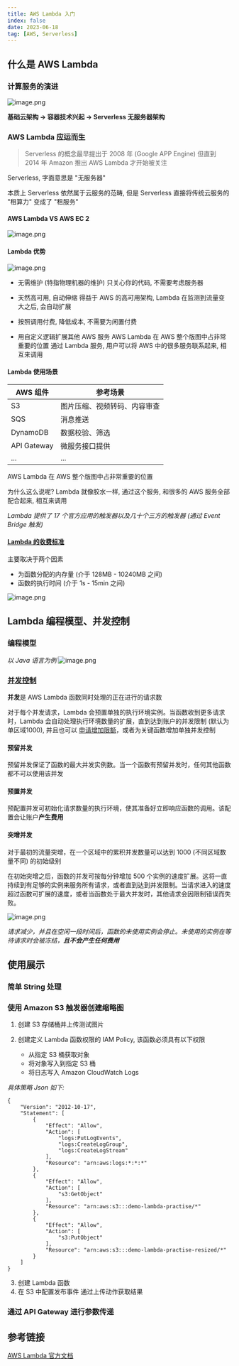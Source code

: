```yaml
---
title: AWS Lambda 入门
index: false
date: 2023-06-18
tag: [AWS, Serverless]
---
```


## 什么是 AWS Lambda

### 计算服务的演进

![image.png](https://cdn.jsdelivr.net/gh/logycoconut/pic-repo/aws/lambda20230619011619.png)

**基础云架构 -> 容器技术兴起 -> Serverless 无服务器架构**

### AWS Lambda 应运而生

> Serverless 的概念最早提出于 2008 年 (Google APP Engine)
> 但直到 2014 年 Amazon 推出 AWS Lambda 才开始被关注

Serverless, 字面意思是 "无服务器"

本质上 Serverless 依然属于云服务的范畴, 但是 Serverless 直接将传统云服务的 "租算力" 变成了 "租服务"

#### AWS Lambda VS AWS EC 2

![image.png](https://cdn.jsdelivr.net/gh/logycoconut/pic-repo/aws/lambda/20230619015052.png)

#### Lambda 优势

![image.png](https://cdn.jsdelivr.net/gh/logycoconut/pic-repo/aws/lambda/20230618164224.png)

- 无需维护 (特指物理机器的维护)
  只关心你的代码, 不需要考虑服务器

- 天然高可用, 自动伸缩
  得益于 AWS 的高可用架构, Lambda 在监测到流量变大之后, 会自动扩展

- 按照调用付费, 降低成本, 不需要为闲置付费

- 用自定义逻辑扩展其他 AWS 服务
  AWS Lambda 在 AWS 整个版图中占非常重要的位置
  通过 Lambda 服务, 用户可以将 AWS 中的很多服务联系起来, 相互来调用

#### Lambda 使用场景

| AWS 组件      | 参考场景           |
| ----------- | -------------- |
| S3          | 图片压缩、视频转码、内容审查 |
| SQS         | 消息推送           |
| DynamoDB    | 数据校验、筛选        |
| API Gateway | 微服务接口提供        |
| ...         | ...            |

AWS Lambda 在 AWS 整个版图中占非常重要的位置

为什么这么说呢? Lambda 就像胶水一样, 通过这个服务, 和很多的 AWS 服务全部配合起来, 相互来调用

_Lambda 提供了 17 个官方应用的触发器以及几十个三方的触发器 (通过 Event Bridge 触发)_

#### [Lambda 的收费标准](https://aws.amazon.com/cn/lambda/pricing/)

主要取决于两个因素

- 为函数分配的内存量 (介于 128MB - 10240MB 之间)
- 函数的执行时间 (介于 1s - 15min 之间)

![image.png](https://cdn.jsdelivr.net/gh/logycoconut/pic-repo/aws/lambda/20230619012957.png)

## Lambda 编程模型、并发控制

### 编程模型

_以 Java 语言为例_
![image.png](https://cdn.jsdelivr.net/gh/logycoconut/pic-repo/aws/lambda/20230619021142.png)

### [并发控制](https://docs.aws.amazon.com/zh_cn/lambda/latest/dg/lambda-concurrency.html)

**并发**是 AWS Lambda 函数同时处理的正在进行的请求数

对于每个并发请求，Lambda 会预置单独的执行环境实例。当函数收到更多请求时，Lambda 会自动处理执行环境数量的扩展，直到达到账户的并发限制 (默认为单区域1000),  并且也可以 [申请增加限额](http://aws.amazon.com/premiumsupport/knowledge-center/lambda-concurrency-limit-increase/)，或者为关键函数增加单独并发控制

#### 预留并发

预留并发保证了函数的最大并发实例数。当一个函数有预留并发时，任何其他函数都不可以使用该并发

#### 预置并发

预配置并发可初始化请求数量的执行环境，使其准备好立即响应函数的调用。该配置会让账户**产生费用**

#### 突增并发

对于最初的流量突增，在一个区域中的累积并发数量可以达到 1000 (不同区域数量不同) 的初始级别

在初始突增之后，函数的并发可按每分钟增加 500 个实例的速度扩展。这将一直持续到有足够的实例来服务所有请求，或者直到达到并发限制。当请求进入的速度超过函数可扩展的速度，或者当函数处于最大并发时，其他请求会因限制错误而失败。

![image.png](https://cdn.jsdelivr.net/gh/logycoconut/pic-repo/aws/lambda/20230619023009.png)

_请求减少，并且在空闲一段时间后，函数的未使用实例会停止。未使用的实例在等待请求时会被冻结，**且不会产生任何费用**_

## 使用展示

### 简单 String 处理

### 使用 Amazon S3 触发器创建缩略图

1. 创建 S3 存储桶并上传测试图片

2. 创建定义 Lambda 函数权限的 IAM Policy, 该函数必须具有以下权限
   - 从指定 S3 桶获取对象
   - 将对象写入到指定 S3 桶
   - 将日志写入 Amazon CloudWatch Logs

_具体策略 Json 如下:_

```
{
    "Version": "2012-10-17",
    "Statement": [
        {
            "Effect": "Allow",
            "Action": [
                "logs:PutLogEvents",
                "logs:CreateLogGroup",
                "logs:CreateLogStream"
            ],
            "Resource": "arn:aws:logs:*:*:*"
        },
        {
            "Effect": "Allow",
            "Action": [
                "s3:GetObject"
            ],
            "Resource": "arn:aws:s3:::demo-lambda-practise/*"
        },
        {
            "Effect": "Allow",
            "Action": [
                "s3:PutObject"
            ],
            "Resource": "arn:aws:s3:::demo-lambda-practise-resized/*"
        }
    ]
}
```

3. 创建 Lambda 函数
4. 在 S3 中配置发布事件
   通过上传动作获取结果

### 通过 API Gateway 进行参数传递

## 参考链接

[AWS Lambda 官方文档](https://docs.aws.amazon.com/zh_cn/lambda/latest/dg/welcome.html)
